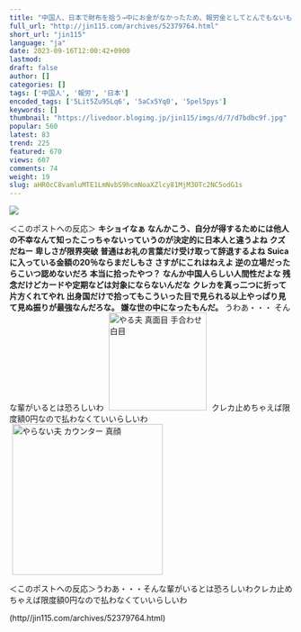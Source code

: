 ```yaml
---
title: "中国人、日本で財布を拾う→中にお金がなかったため、報労金としてとんでもないものを要求してしまう・・・ "
full_url: "http://jin115.com/archives/52379764.html"
short_url: "jin115"
language: "ja"
date: 2023-09-16T12:00:42+0900
lastmod: 
draft: false
author: []
categories: []
tags: ['中国人', '報労', '日本']
encoded_tags: ['5Lit5Zu95Lq6', '5aCx5Yq0', '5pel5pys']
keywords: []
thumbnail: "https://livedoor.blogimg.jp/jin115/imgs/d/7/d7bdbc9f.jpg"
popular: 560
latest: 83
trend: 225
featured: 670
views: 607
comments: 74
weight: 19
slug: aHR0cC8vamluMTE1LmNvbS9hcmNoaXZlcy81MjM3OTc2NC5odG1s
---
```


![](https://livedoor.blogimg.jp/jin115/imgs/d/7/d7bdbc9f.jpg)

<div><a name='more'></a> ＜このポストへの反応＞ <b>キショイなぁ</b> <b>なんかこう、自分が得するためには他人の不幸なんて知ったこっちゃないっていうのが決定的に日本人と違うよね</b> <b>クズだねー</b> <b>卑しさが限界突破</b> <b>普通はお礼の言葉だけ受け取って辞退するよね</b> <b>Suicaに入っている金額の20％ならまだしもさ さすがにこれはねえよ 逆の立場だったらこいつ認めないだろ</b> <b>本当に拾ったやつ？</b> <b>なんか中国人らしい人間性だよな 残念だけどカードや定期などは対象にならないんだな</b> <b>クレカを真っ二つに折って片方くれてやれ</b> <b>出身国だけで拾ってもこういった目で見られる以上やっぱり見て見ぬ振りが最強なんだろな。 嫌な世の中になったもんだ。</b> うわあ・・・ そんな輩がいるとは恐ろしいわ <img src='https//livedoor.blogimg.jp/jin115/imgs/7/4/7410e25e.gif' alt='やる夫 真面目 手合わせ 白目' width='174' border='0' hspace='5' class='pict'> クレカ止めちゃえば限度額0円なので払わなくていいらしいわ <img src='https//livedoor.blogimg.jp/jin115/imgs/9/4/9467b835.gif' alt='やらない夫 カウンター 真顔' width='268' border='0' hspace='5' class='pict'> <p>＜このポストへの反応＞うわあ・・・そんな輩がいるとは恐ろしいわクレカ止めちゃえば限度額0円なので払わなくていいらしいわ</p></div>

(http//jin115.com/archives/52379764.html)
